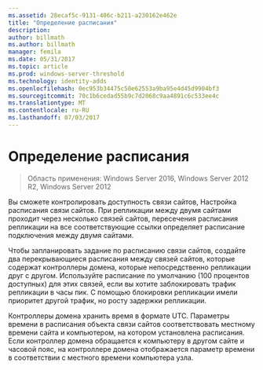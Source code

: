 ```yaml
---
ms.assetid: 28ecaf5c-9131-406c-b211-a230162e462e
title: "Определение расписания"
description: 
author: billmath
ms.author: billmath
manager: femila
ms.date: 05/31/2017
ms.topic: article
ms.prod: windows-server-threshold
ms.technology: identity-adds
ms.openlocfilehash: 0ec953b34475c50e62553a9ba95e4d45d9904bf3
ms.sourcegitcommit: 70c1b6cedad55b9c7d2068c9aa4891c6c533ee4c
ms.translationtype: MT
ms.contentlocale: ru-RU
ms.lasthandoff: 07/03/2017
---
```

# <a name="determining-the-schedule"></a>Определение расписания

>Область применения: Windows Server 2016, Windows Server 2012 R2, Windows Server 2012

Вы сможете контролировать доступность связи сайтов, Настройка расписания связи сайтов. При репликации между двумя сайтами проходит через несколько связей сайтов, пересечения расписания репликации на все соответствующие ссылки определяет расписание подключения между двумя сайтами.  
  
Чтобы запланировать задание по расписанию связи сайтов, создайте два перекрывающиеся расписания между связей сайтов, которые содержат контроллеры домена, которые непосредственно репликации друг с другом. Используйте расписание по умолчанию (100 процентов доступных) для этих связей, если вы хотите заблокировать трафик репликации в часы пик. С помощью блокировки репликации имели приоритет другой трафик, но росту задержки репликации.  
  
Контроллеры домена хранить время в формате UTC. Параметры времени в расписания объекта связи сайтов соответствовать местному времени сайта и компьютером, на котором установлена расписания. Если контроллер домена обращается к компьютеру в другом сайте и часовой пояс, на контроллере домена отображается параметр времени в соответствии с местного времени компьютера узла.  
  


